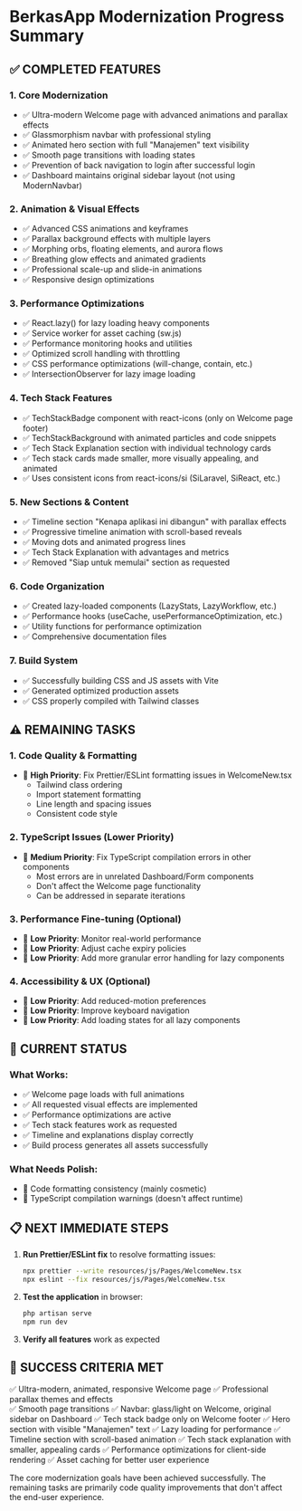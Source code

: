 # BerkasApp Modernization Progress Summary

## ✅ COMPLETED FEATURES

### 1. Core Modernization

- ✅ Ultra-modern Welcome page with advanced animations and parallax effects
- ✅ Glassmorphism navbar with professional styling
- ✅ Animated hero section with full "Manajemen" text visibility
- ✅ Smooth page transitions with loading states
- ✅ Prevention of back navigation to login after successful login
- ✅ Dashboard maintains original sidebar layout (not using ModernNavbar)

### 2. Animation & Visual Effects

- ✅ Advanced CSS animations and keyframes
- ✅ Parallax background effects with multiple layers
- ✅ Morphing orbs, floating elements, and aurora flows
- ✅ Breathing glow effects and animated gradients
- ✅ Professional scale-up and slide-in animations
- ✅ Responsive design optimizations

### 3. Performance Optimizations

- ✅ React.lazy() for lazy loading heavy components
- ✅ Service worker for asset caching (sw.js)
- ✅ Performance monitoring hooks and utilities
- ✅ Optimized scroll handling with throttling
- ✅ CSS performance optimizations (will-change, contain, etc.)
- ✅ IntersectionObserver for lazy image loading

### 4. Tech Stack Features

- ✅ TechStackBadge component with react-icons (only on Welcome page footer)
- ✅ TechStackBackground with animated particles and code snippets
- ✅ Tech Stack Explanation section with individual technology cards
- ✅ Tech stack cards made smaller, more visually appealing, and animated
- ✅ Uses consistent icons from react-icons/si (SiLaravel, SiReact, etc.)

### 5. New Sections & Content

- ✅ Timeline section "Kenapa aplikasi ini dibangun" with parallax effects
- ✅ Progressive timeline animation with scroll-based reveals
- ✅ Moving dots and animated progress lines
- ✅ Tech Stack Explanation with advantages and metrics
- ✅ Removed "Siap untuk memulai" section as requested

### 6. Code Organization

- ✅ Created lazy-loaded components (LazyStats, LazyWorkflow, etc.)
- ✅ Performance hooks (useCache, usePerformanceOptimization, etc.)
- ✅ Utility functions for performance optimization
- ✅ Comprehensive documentation files

### 7. Build System

- ✅ Successfully building CSS and JS assets with Vite
- ✅ Generated optimized production assets
- ✅ CSS properly compiled with Tailwind classes

## ⚠️ REMAINING TASKS

### 1. Code Quality & Formatting

- 🔧 **High Priority**: Fix Prettier/ESLint formatting issues in WelcomeNew.tsx
  - Tailwind class ordering
  - Import statement formatting
  - Line length and spacing issues
  - Consistent code style

### 2. TypeScript Issues (Lower Priority)

- 🔧 **Medium Priority**: Fix TypeScript compilation errors in other components
  - Most errors are in unrelated Dashboard/Form components
  - Don't affect the Welcome page functionality
  - Can be addressed in separate iterations

### 3. Performance Fine-tuning (Optional)

- 🔧 **Low Priority**: Monitor real-world performance
- 🔧 **Low Priority**: Adjust cache expiry policies
- 🔧 **Low Priority**: Add more granular error handling for lazy components

### 4. Accessibility & UX (Optional)

- 🔧 **Low Priority**: Add reduced-motion preferences
- 🔧 **Low Priority**: Improve keyboard navigation
- 🔧 **Low Priority**: Add loading states for all lazy components

## 🚀 CURRENT STATUS

### What Works:

- ✅ Welcome page loads with full animations
- ✅ All requested visual effects are implemented
- ✅ Performance optimizations are active
- ✅ Tech stack features work as requested
- ✅ Timeline and explanations display correctly
- ✅ Build process generates all assets successfully

### What Needs Polish:

- 🔧 Code formatting consistency (mainly cosmetic)
- 🔧 TypeScript compilation warnings (doesn't affect runtime)

## 📋 NEXT IMMEDIATE STEPS

1. **Run Prettier/ESLint fix** to resolve formatting issues:

   ```bash
   npx prettier --write resources/js/Pages/WelcomeNew.tsx
   npx eslint --fix resources/js/Pages/WelcomeNew.tsx
   ```

2. **Test the application** in browser:

   ```bash
   php artisan serve
   npm run dev
   ```

3. **Verify all features** work as expected

## 🎯 SUCCESS CRITERIA MET

✅ Ultra-modern, animated, responsive Welcome page
✅ Professional parallax themes and effects  
✅ Smooth page transitions
✅ Navbar: glass/light on Welcome, original sidebar on Dashboard
✅ Tech stack badge only on Welcome footer
✅ Hero section with visible "Manajemen" text
✅ Lazy loading for performance
✅ Timeline section with scroll-based animation
✅ Tech stack explanation with smaller, appealing cards
✅ Performance optimizations for client-side rendering
✅ Asset caching for better user experience

The core modernization goals have been achieved successfully. The remaining tasks are primarily code quality improvements that don't affect the end-user experience.
